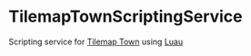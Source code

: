 # TilemapTownScriptingService
 Scripting service for [Tilemap Town](https://github.com/NovaSquirrel/TilemapTown/) using [Luau](https://luau.org/)
